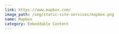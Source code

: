 ```yaml
---
link: https://www.mapbox.com/
image_path: /img/static-site-services/mapbox.png
name: Mapbox
category: Embeddable Content
---
```

